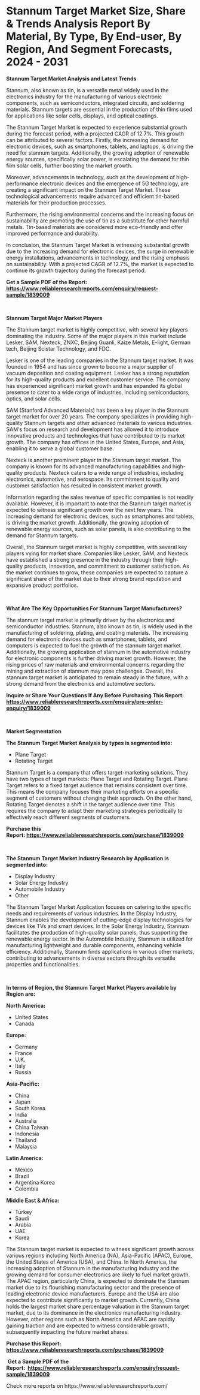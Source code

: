 <p><h1>Stannum Target Market Size, Share & Trends Analysis Report By Material, By Type, By End-user, By Region, And Segment Forecasts, 2024 - 2031</h1></p><p><strong>Stannum Target Market Analysis and Latest Trends</strong></p>
<p><p>Stannum, also known as tin, is a versatile metal widely used in the electronics industry for the manufacturing of various electronic components, such as semiconductors, integrated circuits, and soldering materials. Stannum targets are essential in the production of thin films used for applications like solar cells, displays, and optical coatings. </p><p>The Stannum Target Market is expected to experience substantial growth during the forecast period, with a projected CAGR of 12.7%. This growth can be attributed to several factors. Firstly, the increasing demand for electronic devices, such as smartphones, tablets, and laptops, is driving the need for stannum targets. Additionally, the growing adoption of renewable energy sources, specifically solar power, is escalating the demand for thin film solar cells, further boosting the market growth.</p><p>Moreover, advancements in technology, such as the development of high-performance electronic devices and the emergence of 5G technology, are creating a significant impact on the Stannum Target Market. These technological advancements require advanced and efficient tin-based materials for their production processes.</p><p>Furthermore, the rising environmental concerns and the increasing focus on sustainability are promoting the use of tin as a substitute for other harmful metals. Tin-based materials are considered more eco-friendly and offer improved performance and durability.</p><p>In conclusion, the Stannum Target Market is witnessing substantial growth due to the increasing demand for electronic devices, the surge in renewable energy installations, advancements in technology, and the rising emphasis on sustainability. With a projected CAGR of 12.7%, the market is expected to continue its growth trajectory during the forecast period.</p></p>
<p><strong>Get a Sample PDF of the Report:&nbsp; <a href="https://www.reliableresearchreports.com/enquiry/request-sample/1839009">https://www.reliableresearchreports.com/enquiry/request-sample/1839009</a></strong></p>
<p>&nbsp;</p>
<p><strong>Stannum Target Major Market Players</strong></p>
<p><p>The Stannum target market is highly competitive, with several key players dominating the industry. Some of the major players in this market include Lesker, SAM, Nexteck, ZNXC, Beijing Guanli, Kaize Metals, E-light, German tech, Beijing Scistar Technology, and FDC.</p><p>Lesker is one of the leading companies in the Stannum target market. It was founded in 1954 and has since grown to become a major supplier of vacuum deposition and coating equipment. Lesker has a strong reputation for its high-quality products and excellent customer service. The company has experienced significant market growth and has expanded its global presence to cater to a wide range of industries, including semiconductors, optics, and solar cells.</p><p>SAM (Stanford Advanced Materials) has been a key player in the Stannum target market for over 20 years. The company specializes in providing high-quality Stannum targets and other advanced materials to various industries. SAM's focus on research and development has allowed it to introduce innovative products and technologies that have contributed to its market growth. The company has offices in the United States, Europe, and Asia, enabling it to serve a global customer base.</p><p>Nexteck is another prominent player in the Stannum target market. The company is known for its advanced manufacturing capabilities and high-quality products. Nexteck caters to a wide range of industries, including electronics, automotive, and aerospace. Its commitment to quality and customer satisfaction has resulted in consistent market growth.</p><p>Information regarding the sales revenue of specific companies is not readily available. However, it is important to note that the Stannum target market is expected to witness significant growth over the next few years. The increasing demand for electronic devices, such as smartphones and tablets, is driving the market growth. Additionally, the growing adoption of renewable energy sources, such as solar panels, is also contributing to the demand for Stannum targets.</p><p>Overall, the Stannum target market is highly competitive, with several key players vying for market share. Companies like Lesker, SAM, and Nexteck have established a strong presence in the industry through their high-quality products, innovation, and commitment to customer satisfaction. As the market continues to grow, these companies are expected to capture a significant share of the market due to their strong brand reputation and expansive product portfolios.</p></p>
<p>&nbsp;</p>
<p><strong>What Are The Key Opportunities For Stannum Target Manufacturers?</strong></p>
<p><p>The stannum target market is primarily driven by the electronics and semiconductor industries. Stannum, also known as tin, is widely used in the manufacturing of soldering, plating, and coating materials. The increasing demand for electronic devices such as smartphones, tablets, and computers is expected to fuel the growth of the stannum target market. Additionally, the growing application of stannum in the automotive industry for electronic components is further driving market growth. However, the rising prices of raw materials and environmental concerns regarding the mining and extraction of stannum may pose challenges. Overall, the stannum target market is anticipated to remain steady in the future, with a strong demand from the electronics and automotive sectors.</p></p>
<p><strong>Inquire or Share Your Questions If Any Before Purchasing This Report: <a href="https://www.reliableresearchreports.com/enquiry/pre-order-enquiry/1839009">https://www.reliableresearchreports.com/enquiry/pre-order-enquiry/1839009</a></strong></p>
<p>&nbsp;</p>
<p><strong>Market Segmentation</strong></p>
<p><strong>The Stannum Target Market Analysis by types is segmented into:</strong></p>
<p><ul><li>Plane Target</li><li>Rotating Target</li></ul></p>
<p><p>Stannum Target is a company that offers target-marketing solutions. They have two types of target markets: Plane Target and Rotating Target. Plane Target refers to a fixed target audience that remains consistent over time. This means the company focuses their marketing efforts on a specific segment of customers without changing their approach. On the other hand, Rotating Target denotes a shift in the target audience over time. This requires the company to adapt their marketing strategies periodically to effectively reach different segments of customers.</p></p>
<p><strong>Purchase this Report:&nbsp;<a href="https://www.reliableresearchreports.com/purchase/1839009">https://www.reliableresearchreports.com/purchase/1839009</a></strong></p>
<p>&nbsp;</p>
<p><strong>The Stannum Target Market Industry Research by Application is segmented into:</strong></p>
<p><ul><li>Display Industry</li><li>Solar Energy Industry</li><li>Automobile Industry</li><li>Other</li></ul></p>
<p><p>The Stannum Target Market Application focuses on catering to the specific needs and requirements of various industries. In the Display Industry, Stannum enables the development of cutting-edge display technologies for devices like TVs and smart devices. In the Solar Energy Industry, Stannum facilitates the production of high-quality solar panels, thus supporting the renewable energy sector. In the Automobile Industry, Stannum is utilized for manufacturing lightweight and durable components, enhancing vehicle efficiency. Additionally, Stannum finds applications in various other markets, contributing to advancements in diverse sectors through its versatile properties and functionalities.</p></p>
<p>&nbsp;</p>
<p><strong>In terms of Region, the Stannum Target Market Players available by Region are:</strong></p>
<p>
    <p> <strong> North America: </strong>
        <ul>
            <li>United States</li>
            <li>Canada</li>
        </ul>
        </p> 
    <p> <strong> Europe: </strong>
        <ul>
            <li>Germany</li>
            <li>France</li>
            <li>U.K.</li>
            <li>Italy</li>
            <li>Russia</li>
        </ul>
        </p> 
    <p> <strong> Asia-Pacific: </strong>
        <ul>
            <li>China</li>
            <li>Japan</li>
            <li>South Korea</li>
            <li>India</li>
            <li>Australia</li>
            <li>China Taiwan</li>
            <li>Indonesia</li>
            <li>Thailand</li>
            <li>Malaysia</li>
        </ul>
        </p> 
    <p> <strong> Latin America: </strong>
        <ul>
            <li>Mexico</li>
            <li>Brazil</li>
            <li>Argentina Korea</li>
            <li>Colombia</li>
        </ul>
        </p> 
    <p> <strong> Middle East & Africa: </strong>
        <ul>
            <li>Turkey</li>
            <li>Saudi</li>
            <li>Arabia</li>
            <li>UAE</li>
            <li>Korea</li>
        </ul>
    </p>
    </p>
<p><p>The Stannum target market is expected to witness significant growth across various regions including North America (NA), Asia-Pacific (APAC), Europe, the United States of America (USA), and China. In North America, the increasing adoption of Stannum in the manufacturing industry and the growing demand for consumer electronics are likely to fuel market growth. The APAC region, particularly China, is expected to dominate the Stannum market due to its flourishing manufacturing sector and the presence of leading electronic device manufacturers. Europe and the USA are also expected to contribute significantly to market growth. Currently, China holds the largest market share percentage valuation in the Stannum target market, due to its dominance in the electronics manufacturing industry. However, other regions such as North America and APAC are rapidly gaining traction and are expected to witness considerable growth, subsequently impacting the future market shares.</p></p>
<p><strong>Purchase this Report: <a href="https://www.reliableresearchreports.com/purchase/1839009">https://www.reliableresearchreports.com/purchase/1839009</a></strong></p>
<p>&nbsp;<strong>Get a Sample PDF of the Report:&nbsp;&nbsp;<a href="https://www.reliableresearchreports.com/enquiry/request-sample/1839009">https://www.reliableresearchreports.com/enquiry/request-sample/1839009</a></strong></p>
<p><strong></strong></p>
<p>Check more reports on https://www.reliableresearchreports.com/</p>